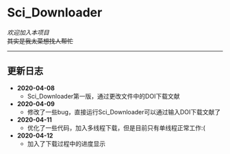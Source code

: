 # Sci_Downloader  

*欢迎加入本项目*  
~~其实是我太菜想找人帮忙~~  
***
## 更新日志
+ **2020-04-08**   
   - Sci_Downloader第一版，通过更改文件中的DOI下载文献  
+ **2020-04-09**   
   - 修改了一些bug，直接运行Sci_Downloader可以通过输入DOI下载文献了  
+ **2020-04-11**   
   - 优化了一些代码，加入多线程下载，但是目前只有单线程正常工作:(  
+ **2020-04-12**   
   - 加入了下载过程中的进度显示  